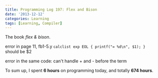 ```yaml
---
title: Programming Log 197: Flex and Bison
date: '2013-12-12'
categories: Learning
tags: [Learning, Compiler]
---
```


The book *flex & bison*.

error in page 11, fb1-5.y `calclist exp EOL { printf("= %d\n", $1); }` should be $2

error in the same code: can't handle + and - before the term

To sum up, I spent **6 hours** on programming today, and totally **674 hours**.